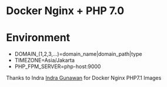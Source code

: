 # Docker Nginx + PHP 7.0

# Environment
- DOMAIN_(1,2,3,...)=domain_name|domain_path|type
- TIMEZONE=Asia/Jakarta
- PHP_FPM_SERVER=php-host:9000

Thanks to Indra [Indra Gunawan](https://github.com/IndraGunawan/docker-nginx-php) for Docker Nginx PHP7.1 Images

